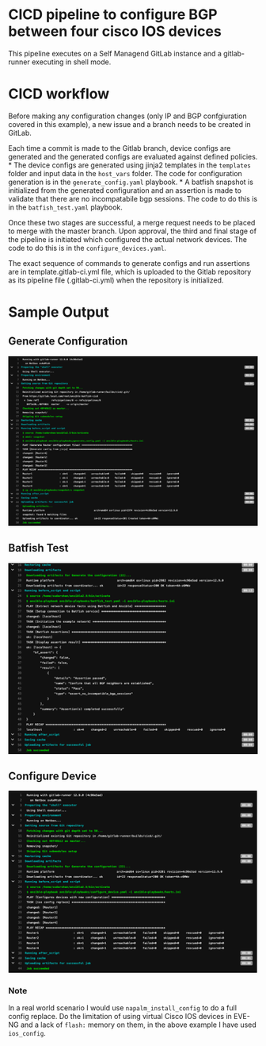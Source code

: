 # CICD pipeline to configure BGP between four cisco IOS devices

This pipeline executes on a Self Managend GitLab instance and a gitlab-runner executing in shell mode.

# CICD workflow

Before making any configuration changes (only IP and BGP confgiuration covered in this example), a new issue and a branch needs to be created in GitLab.

Each time a commit is made to the Gitlab branch, device configs are generated and the generated configs are evaluated against defined policies.
    * The device configs are generated using jinja2 templates in the `templates` folder and input data in the `host_vars` folder. The code for configuration generation is in the `generate_config.yaml` playbook.
    * A batfish snapshot is initialized from the generated configuration and an assertion is made to validate that there are no incompatabile bgp sessions. The code to do this is in the `batfish_test.yaml` playbook.

Once these two stages are successful, a merge request needs to be placed to merge with the master branch. Upon approval, the third and final stage of the pipeline is initiated which configured the actual network devices. The code to do this is in the `configure_devices.yaml`.

The exact sequence of commands to generate configs and run assertions are in template.gitlab-ci.yml file, which is uploaded to the Gitlab repository as its pipeline file (.gitlab-ci.yml) when the repository is initialized.

# Sample Output

## Generate Configuration
![alt text](images/generate_configuration.png)

## Batfish Test
![alt text](images/batfish_test.png)

## Configure Device
![alt text](images/configure_devices.png)

### Note
In a real world scenario I would use `napalm_install_config` to do a full config replace.
Do the limitation of using virtual Cisco IOS devices in EVE-NG and a lack of `flash:` memory on them, in the above example I have used `ios_config`.